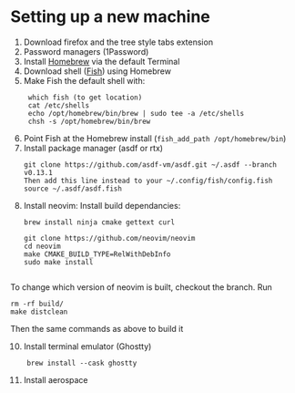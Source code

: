 # Setting up a new machine 

1. Download firefox and the tree style tabs extension
2. Password managers (1Password)
3. Install [Homebrew](https://brew.sh/) via the default Terminal 
4. Download shell ([Fish](https://fishshell.com/)) using Homebrew
5. Make Fish the default shell with:
   ```
    which fish (to get location)
    cat /etc/shells
    echo /opt/homebrew/bin/brew | sudo tee -a /etc/shells
    chsh -s /opt/homebrew/bin/brew
   ```
7. Point Fish at the Homebrew install (`fish_add_path /opt/homebrew/bin`)
8. Install package manager (asdf or rtx)
    ```
    git clone https://github.com/asdf-vm/asdf.git ~/.asdf --branch v0.13.1
    Then add this line instead to your ~/.config/fish/config.fish
    source ~/.asdf/asdf.fish
    ```
9. Install neovim:
 Install build dependancies:
    ```
    brew install ninja cmake gettext curl

    ```
    ```
    git clone https://github.com/neovim/neovim
    cd neovim
    make CMAKE_BUILD_TYPE=RelWithDebInfo
    sudo make install
```
```

To change which version of neovim is built, checkout the branch. Run

```
rm -rf build/
make distclean
```
Then the same commands as above to build it 

10. Install terminal emulator (Ghostty)

```
    brew install --cask ghostty
```
11. Install aerospace 
